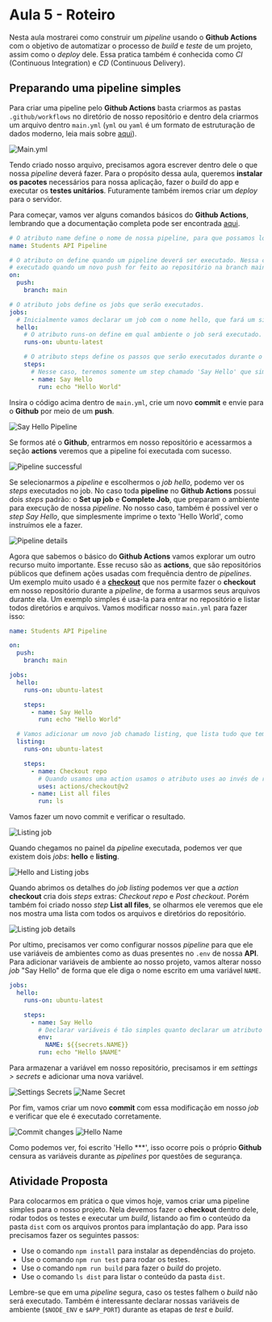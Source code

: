 # Aula 5 - Roteiro

Nesta aula mostrarei como construir um _pipeline_ usando o **Github Actions** com o objetivo de automatizar o processo de _build_ e _teste_ de um projeto, assim como o _deploy_ dele. Essa pratica também é conhecida como _CI_ (Continuous Integration) e _CD_ (Continuous Delivery).

## Preparando uma pipeline simples

Para criar uma pipeline pelo **Github Actions** basta criarmos as pastas `.github/workflows` no diretório de nosso repositório e dentro dela criarmos um arquivo dentro `main.yml` (`yml` ou `yaml` é um formato de estruturação de dados moderno, leia mais sobre [aqui](https://pt.wikipedia.org/wiki/YAML)).

![Main.yml](images/1-main-yml.png)

Tendo criado nosso arquivo, precisamos agora escrever dentro dele o que nossa _pipeline_ deverá fazer. Para o propósito dessa aula, queremos **instalar os pacotes** necessários para nossa aplicação, fazer o _build_ do app e executar os **testes unitários**. Futuramente também iremos criar um _deploy_ para o servidor.

Para começar, vamos ver alguns comandos básicos do **Github Actions**, lembrando que a documentação completa pode ser encontrada [aqui](https://docs.github.com/en/actions).

```yaml
# O atributo name define o nome de nossa pipeline, para que possamos localizá-la no gitHub.
name: Students API Pipeline

# O atributo on define quando um pipeline deverá ser executado. Nessa caso precisamos que ele seja
# executado quando um novo push for feito ao repositório na branch main
on:
  push:
    branch: main

# O atributo jobs define os jobs que serão executados.
jobs:
  # Inicialmente vamos declarar um job com o nome hello, que fará um simples 'hello world'
  hello:
    # O atributo runs-on define em qual ambiente o job será executado. Nesse caso usaremos um ambiente Ubuntu
    runs-on: ubuntu-latest

    # O atributo steps define os passos que serão executados durante o job.
    steps:
      # Nesse caso, teremos somente um step chamado 'Say Hello' que simplesmente imprimirá o texto 'Hello World'
      - name: Say Hello
        run: echo "Hello World"
```

Insira o código acima dentro de `main.yml`, crie um novo **commit** e envie para o **Github** por meio de um **push**.

![Say Hello Pipeline](images/2-say-hello.png)

Se formos até o **Github**, entrarmos em nosso repositório e acessarmos a seção **actions** veremos que a pipeline foi executada com sucesso.

![Pipeline successful](images/3-pipeline-successful.png)

Se selecionarmos a _pipeline_ e escolhermos o _job hello_, podemo ver os _steps_ executados no job. No caso toda **pipeline** no **Github Actions** possui dois _steps_ padrão: o **Set up job** e **Complete Job**, que preparam o ambiente para execução de nossa _pipeline_. No nosso caso, também é possível ver o _step_ _Say Hello_, que simplesmente imprime o texto 'Hello World', como instruímos ele a fazer.

![Pipeline details](images/4-pipeline-details.png)

Agora que sabemos o básico do **Github Actions** vamos explorar um outro recurso muito importante. Esse recuso são as **actions**, que são repositórios públicos que definem ações usadas com frequência dentro de _pipelines_. Um exemplo muito usado é a [**checkout**](https://github.com/actions/checkout) que nos permite fazer o **checkout** em nosso repositório durante a _pipeline_, de forma a usarmos seus arquivos durante ela.
Um exemplo simples é usa-la para entrar no repositório e listar todos diretórios e arquivos. Vamos modificar nosso `main.yml` para fazer isso:

```yaml
name: Students API Pipeline

on:
  push:
    branch: main

jobs:
  hello:
    runs-on: ubuntu-latest

    steps:
      - name: Say Hello
        run: echo "Hello World"

  # Vamos adicionar um novo job chamado listing, que lista tudo que tem dentro do repositório
  listing:
    runs-on: ubuntu-latest

    steps:
      - name: Checkout repo
        # Quando usamos uma action usamos o atributo uses ao invés de run
        uses: actions/checkout@v2
      - name: List all files
        run: ls
```

Vamos fazer um novo commit e verificar o resultado.

![Listing job](images/5-listing-job.png)

Quando chegamos no painel da _pipeline_ executada, podemos ver que existem dois _jobs_: **hello** e **listing**.

![Hello and Listing jobs](images/6-hello-and-listing.png)

Quando abrimos os detalhes do _job listing_ podemos ver que a _action_ **checkout** cria dois _steps_ extras: _Checkout repo_ e _Post checkout_. Porém também foi criado nosso _step_ **List all files**, se olharmos ele veremos que ele nos mostra uma lista com todos os arquivos e diretórios do repositório.

![Listing job details](images/7-listing-job-details.png)

Por ultimo, precisamos ver como configurar nossos _pipeline_ para que ele use variáveis de ambientes como as duas presentes no `.env` de nossa **API**. Para adicionar variáveis de ambiente ao nosso projeto, vamos alterar nosso _job_ "Say Hello" de forma que ele diga o nome escrito em uma variável `NAME`.

```yaml
jobs:
  hello:
    runs-on: ubuntu-latest

    steps:
      - name: Say Hello
        # Declarar variáveis é tão simples quanto declarar um atributo env e chamar os valores armazenados nos secrets do repositório
        env:
          NAME: ${{secrets.NAME}}
        run: echo "Hello $NAME"
```

Para armazenar a variável em nosso repositório, precisamos ir em _settings > secrets_ e adicionar uma nova variável.

![Settings Secrets](images/8-github-secrets.png)
![Name Secret](images/9-name-variable.png)

Por fim, vamos criar um novo **commit** com essa modificação em nosso _job_ e verificar que ele é executado corretamente.

![Commit changes](images/10-commit-changes.png)
![Hello Name](images/11-hello-name.png)

Como podemos ver, foi escrito 'Hello \*\*\*', isso ocorre pois o próprio **Github** censura as variáveis durante as _pipelines_ por questões de segurança.

## Atividade Proposta

Para colocarmos em prática o que vimos hoje, vamos criar uma pipeline simples para o nosso projeto. Nela devemos fazer o **checkout** dentro dele, rodar todos os testes e executar um _build_, listando ao fim o conteúdo da pasta `dist` com os arquivos prontos para implantação do app. Para isso precisamos fazer os seguintes passos:

- Use o comando `npm install` para instalar as dependências do projeto.
- Use o comando `npm run test` para rodar os testes.
- Use o comando `npm run build` para fazer o _build_ do projeto.
- Use o comando `ls dist` para listar o conteúdo da pasta `dist`.

Lembre-se que em uma _pipeline_ segura, caso os testes falhem o _build_ não será executado. Também é interessante declarar nossas variáveis de ambiente (`$NODE_ENV` e `$APP_PORT`) durante as etapas de _test_ e _build_.

